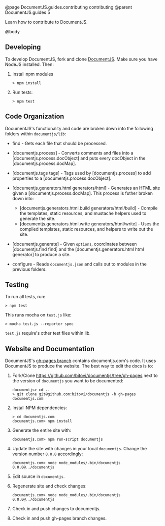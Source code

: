 @page DocumentJS.guides.contributing contributing
@parent DocumentJS.guides 5

Learn how to contribute to DocumentJS.

@body

## Developing

To develop DocumentJS, fork and clone [DocumentJS](http://github.com/bitovi/documentjs). Make sure you
have NodeJS installed.  Then:

1.  Install npm modules

        > npm install
     
2.  Run tests:

        > npm test

## Code Organization

DocumentJS's functionality and code are broken down into the following folders within `documentjs/lib`:

- find - Gets each file that should be processed.
 
- [documentjs.process] - Converts comments and files 
  into a [documentjs.process.docObject] and puts every docObject in 
  the [documentjs.process.docMap].

- [documentjs.tags tags] - Tags used by [documentjs.process] to add properties to a [documentjs.process.docObject].
 
- [documentjs.generators.html generators/html] - Generates an HTML 
  site given a [documentjs.process.docMap]. This process is futher broken down into:
  
  - [documentjs.generators.html.build generators/html/build] - Compile the templates, static resources, and mustache helpers used to generate the site.
  - [documentjs.generators.html.write generators/html/write] - Uses the compiled templates, static resources, and helpers to write out the site.

- [documentjs.generate] - Given `options`, coordinates between [documentjs.find find] and the [documentjs.generators.html html generator] to 
  produce a site.

- configure - Reads `documentjs.json` and calls out to modules in the previous folders. 

## Testing

To run all tests, run:

    > npm test
    
This runs mocha on `test.js` like:

    > mocha test.js --reporter spec
    
`test.js` require's other test files within lib.  

## Website and Documentation

DocumentJS's [gh-pages branch](https://github.com/bitovi/documentjs/tree/gh-pages) contains 
documentjs.com's code. It uses DocumentJS to produce the website. The best way to 
edit the docs is to:

1. Fork/Clone https://github.com/bitovi/documentjs/tree/gh-pages next to the version
of `documentjs` you want to be documented:

       documentjs> cd ..
       > git clone git@github.com:bitovi/documentjs -b gh-pages documentjs.com

2. Install NPM dependencies:

       > cd documentjs.com
       documentjs.com> npm install

4. Generate the entire site with:

       documentjs.com> npm run-script documentjs

5. Update the site with changes in your local `documentjs`. Change the version number `0.0.0` accordingly:

       documentjs.com> node node_modules/.bin/documentjs 0.0.0@../documentjs

5. Edit source in `documentjs`.

6. Regenerate site and check changes:

       documentjs.com> node node_modules/.bin/documentjs 0.0.0@../documentjs

7. Check in and push changes to documentjs.

8. Check in and push gh-pages branch changes.

